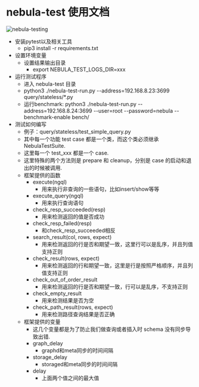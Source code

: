 # nebula-test 使用文档

![nebula-testing](https://github.com/vesoft-inc-private/nebula-test/workflows/nebula-testing/badge.svg)

- 安装pytest以及相关工具
  - pip3 install -r requirements.txt
- 设置环境变量
  - 设置结果输出目录
    - export NEBULA_TEST_LOGS_DIR=xxx
- 运行测试程序
  - 进入 nebula-test 目录
  - python3 ./nebula-test-run.py --address=192.168.8.23:3699 query/stateless/*.py
  - 运行benchmark:  python3 ./nebula-test-run.py --address=192.168.8.24:3699 --user=root --password=nebula --benchmark-enable  bench/
- 测试如何编写
  - 例子：query/stateless/test_simple_query.py
  - 其中每一个功能 test case 都是一个类，而这个类必须继承 NebulaTestSuite.
  - 这里每一个 test_xxx 都是一个 case.
  - 这里特殊的两个方法则是 prepare 和 cleanup，分别是 case 的启动和退出的时候被调用.
  - 框架提供的函数
    - execute(ngql)
      - 用来执行非查询的一些语句，比如insert/show等等
    - execute_query(ngql)
      - 用来执行查询语句
    - check_resp_succeeded(resp)
      - 用来检测返回的值是否成功
    - check_resp_failed(resp)
      - 和check_resp_succeeded相反
    - search_result(col, rows, expect)
      - 用来检测返回的行是否和期望一致，这里行可以是乱序，并且列值支持正则
    - check_result(rows, expect)
      - 用来检测返回的行和期望一致，这里是行是按照严格顺序，并且列值支持正则
    - check_out_of_order_result
      - 用来检测返回的行是否和期望一致，行可以是乱序，不支持正则
    - check_empty_result
      - 用来检测结果是否为空
    - check_path_result(rows, expect)
      - 用来检测路径查询结果是否正确
  - 框架提供的变量
    - 这几个变量都是为了防止我们做查询或者插入时 schema 没有同步导致出错.
    - graph_delay
      - graphd和meta同步的时间间隔
    - storage_delay
      - storaged和meta同步的时间间隔
    - delay
      - 上面两个值之间的最大值
